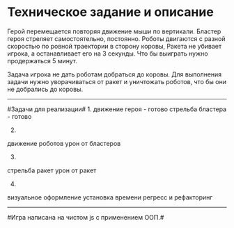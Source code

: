 Техническое задание и описание
========================
Герой перемещается повторяя движение мыши по вертикали.
Бластер героя стреляет самостоятельно, постоянно.
Роботы двигаются с разной скоростью по ровной траектории в сторону коровы,
Ракета не убивает игрока, а останавливает его на 3 секунды.
Что бы выиграть нужно продержаться 5 минут.

Задача игрока не дать роботам добраться до коровы.
Для выполнения задачи нужно уворачиваться от ракет и уничтожать роботов, что бы они не добрались до коровы.
***
#Задачи для реализации#
1.
  движение героя - готово
  стрельба бластера - готово

2.
  движение роботов
  урон от бластеров

3.
  стрельба ракет
  урон от ракет

4.
  визуальное оформление
  установка времени
  регресс и рефакторинг


***
#Игра написана на чистом js с применением ООП.#
